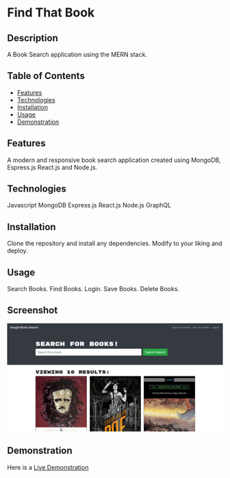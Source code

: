 # Find That Book

## Description
A Book Search application using the MERN stack.

## Table of Contents
* [Features](#features)
* [Technologies](#technologies)
* [Installation](#installation)
* [Usage](#usage)
* [Demonstration](#demonstration)

## Features
A modern and responsive book search application created using MongoDB, Espress.js React.js and Node.js. 

## Technologies
Javascript
MongoDB
Express.js
React.js
Node.js
GraphQL

## Installation
Clone the repository and install any dependencies. Modify to your liking and deploy.

## Usage
Search Books.
Find Books.
Login.
Save Books.
Delete Books.

## Screenshot
![Find That Book](./screenshot.png)

## Demonstration
Here is a [Live Demonstration](https://faceless-find-that-book.herokuapp.com)
